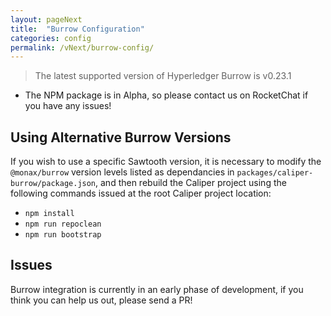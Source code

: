 ```yaml
---
layout: pageNext
title:  "Burrow Configuration"
categories: config
permalink: /vNext/burrow-config/
---
```


> The latest supported version of Hyperledger Burrow is v0.23.1

* The NPM package is in Alpha, so please contact us on RocketChat if you have any issues!

## Using Alternative Burrow Versions
If you wish to use a specific Sawtooth version, it is necessary to modify the `@monax/burrow` version levels listed as dependancies in `packages/caliper-burrow/package.json`, and then rebuild the Caliper project using the following commands issued at the root Caliper project location:

- `npm install`
- `npm run repoclean`
- `npm run bootstrap`

## Issues

Burrow integration is currently in an early phase of development, if you think you can help us out, please send a PR!
